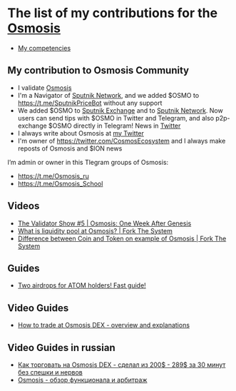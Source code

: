 # The list of my contributions for the [Osmosis](https://app.osmosis.zone/)

- [My competencies](https://github.com/Antropocosmist/my_competencies)

## My contribution to Osmosis Community

- I validate [Osmosis](https://www.mintscan.io/osmosis/validators/osmovaloper1e8238v24qccht9mqc2w0r4luq462yxttfpaeam)
- I'm a Navigator of [Sputnik Network](https://sputnik.exchange/), and we added $OSMO to https://t.me/SputnikPriceBot without any support
- We added $OSMO to [Sputnik Exchange](https://sputnik.exchange/) and to [Sputnik Network](https://t.me/SputnikNetworkBot). Now users can send tips with $OSMO in Twitter and Telegram, and also p2p-exchange $OSMO directly in Telegram! News in [Twitter](https://twitter.com/SputnikNetwork/status/1417665774785794048)
- I always write about Osmosis at [my Twitter](https://twitter.com/ponimajushij)
- I'm owner of https://twitter.com/CosmosEcosystem and I always make reposts of Osmosis and $ION news

I’m admin or owner in this Tlegram groups of Osmosis: <br />
- https://t.me/Osmosis_ru
- https://t.me/Osmosis_School

## Videos

- [The Validator Show #5 | Osmosis: One Week After Genesis](https://youtu.be/Dyi3Ew_YPS4)
- [What is liquidity pool at Osmosis? | Fork The System](https://youtu.be/Vn5-_1P4rPs)
- [Difference between Coin and Token on example of Osmosis | Fork The System](https://youtu.be/6wobl104wqc)

## Guides

- [Two airdrops for ATOM holders! Fast guide!](https://antropocosmist.medium.com/two-airdrops-for-atom-holders-fast-guide-d7af3d03e6e7)

## Video Guides

- [How to trade at Osmosis DEX - overview and explanations](https://youtu.be/LZWkZRqBV1M)

## Video Guides in russian

- [Как торговать на Osmosis DEX - сделал из 200$ - 289$ за 30 минут без спешки и нервов](https://youtu.be/W5tPeAfdo9A)
- [Osmosis - обзор функционала и арбитраж](https://youtu.be/bD05_17yRcQ)
